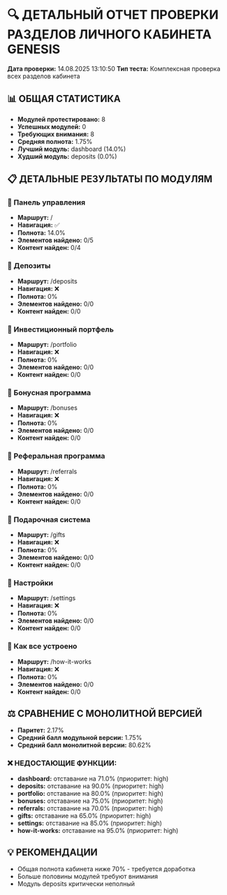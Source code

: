 # 🔍 ДЕТАЛЬНЫЙ ОТЧЕТ ПРОВЕРКИ РАЗДЕЛОВ ЛИЧНОГО КАБИНЕТА GENESIS
**Дата проверки:** 14.08.2025 13:10:50
**Тип теста:** Комплексная проверка всех разделов кабинета

## 📊 ОБЩАЯ СТАТИСТИКА
- **Модулей протестировано:** 8
- **Успешных модулей:** 0
- **Требующих внимания:** 8
- **Средняя полнота:** 1.75%
- **Лучший модуль:** dashboard (14.0%)
- **Худший модуль:** deposits (0.0%)

## 📋 ДЕТАЛЬНЫЕ РЕЗУЛЬТАТЫ ПО МОДУЛЯМ

### 🔧 Панель управления
- **Маршрут:** /
- **Навигация:** ✅
- **Полнота:** 14.0%
- **Элементов найдено:** 0/5
- **Контент найден:** 0/4

### 🔧 Депозиты
- **Маршрут:** /deposits
- **Навигация:** ❌
- **Полнота:** 0%
- **Элементов найдено:** 0/0
- **Контент найден:** 0/0

### 🔧 Инвестиционный портфель
- **Маршрут:** /portfolio
- **Навигация:** ❌
- **Полнота:** 0%
- **Элементов найдено:** 0/0
- **Контент найден:** 0/0

### 🔧 Бонусная программа
- **Маршрут:** /bonuses
- **Навигация:** ❌
- **Полнота:** 0%
- **Элементов найдено:** 0/0
- **Контент найден:** 0/0

### 🔧 Реферальная программа
- **Маршрут:** /referrals
- **Навигация:** ❌
- **Полнота:** 0%
- **Элементов найдено:** 0/0
- **Контент найден:** 0/0

### 🔧 Подарочная система
- **Маршрут:** /gifts
- **Навигация:** ❌
- **Полнота:** 0%
- **Элементов найдено:** 0/0
- **Контент найден:** 0/0

### 🔧 Настройки
- **Маршрут:** /settings
- **Навигация:** ❌
- **Полнота:** 0%
- **Элементов найдено:** 0/0
- **Контент найден:** 0/0

### 🔧 Как все устроено
- **Маршрут:** /how-it-works
- **Навигация:** ❌
- **Полнота:** 0%
- **Элементов найдено:** 0/0
- **Контент найден:** 0/0

## ⚖️ СРАВНЕНИЕ С МОНОЛИТНОЙ ВЕРСИЕЙ
- **Паритет:** 2.17%
- **Средний балл модульной версии:** 1.75%
- **Средний балл монолитной версии:** 80.62%

### ❌ НЕДОСТАЮЩИЕ ФУНКЦИИ:
- **dashboard:** отставание на 71.0% (приоритет: high)
- **deposits:** отставание на 90.0% (приоритет: high)
- **portfolio:** отставание на 80.0% (приоритет: high)
- **bonuses:** отставание на 75.0% (приоритет: high)
- **referrals:** отставание на 70.0% (приоритет: high)
- **gifts:** отставание на 65.0% (приоритет: high)
- **settings:** отставание на 85.0% (приоритет: high)
- **how-it-works:** отставание на 95.0% (приоритет: high)

## 💡 РЕКОМЕНДАЦИИ

- Общая полнота кабинета ниже 70% - требуется доработка
- Больше половины модулей требуют внимания
- Модуль deposits критически неполный
